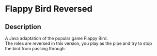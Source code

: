 # Flappy Bird Reversed

## Description
A Java adaptation of the popular game Flappy Bird. <br>
The roles are reversed in this version, you play as the pipe and try to stop the bird from passing through. <br>